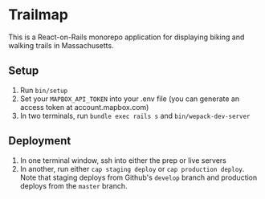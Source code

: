 # Trailmap

This is a React-on-Rails monorepo application for displaying biking and walking trails in Massachusetts.

## Setup
1. Run `bin/setup`
2. Set your `MAPBOX_API_TOKEN` into your .env file (you can generate an access token at account.mapbox.com)
3. In two terminals, run `bundle exec rails s` and `bin/wepack-dev-server`

## Deployment
1. In one terminal window, ssh into either the prep or live servers
2. In another, run either `cap staging deploy` or `cap production deploy`. Note that staging deploys from Github's `develop` branch and production deploys from the `master` branch.